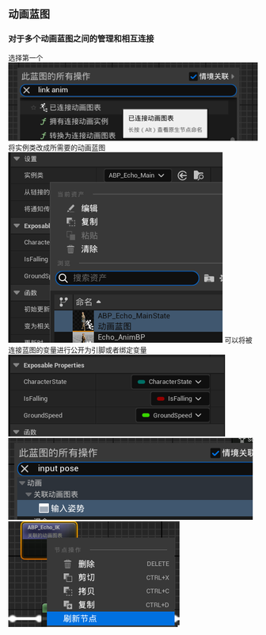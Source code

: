## 动画蓝图
### 对于多个动画蓝图之间的管理和相互连接
选择第一个
![输入图片说明](/imgs/2024-08-10/mVo6rSwdiVyKyXyx.png)
将实例类改成所需要的动画蓝图
![输入图片说明](/imgs/2024-08-10/naEsKT8lRQItoYAN.png)
可以将被连接蓝图的变量进行公开为引脚或者绑定变量
![输入图片说明](/imgs/2024-08-10/nZYZyXslRRsw3mx1.png)
![输入图片说明](/imgs/2024-08-10/4sie3gnHe5hwM6g4.png)
![输入图片说明](/imgs/2024-08-10/qjb6OY6RlLu8IsSv.png)
<!--stackedit_data:
eyJoaXN0b3J5IjpbNzA0NjkzNzMxLDc5MjI3NzUxMF19
-->